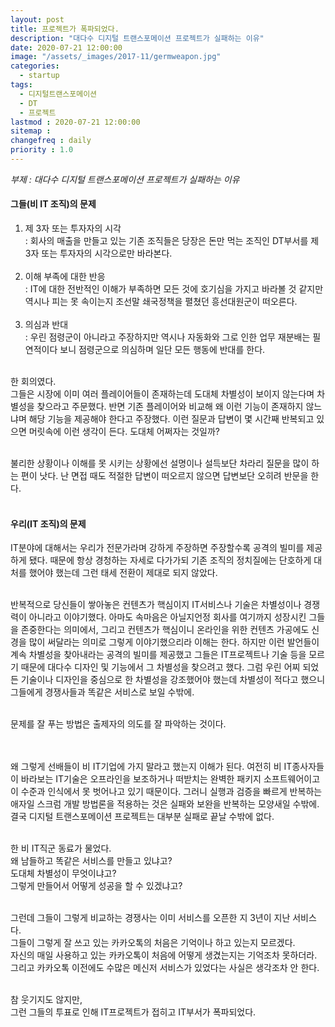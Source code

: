 ```yaml
---
layout: post
title: 프로젝트가 폭파되었다.
description: "대다수 디지털 트랜스포메이션 프로젝트가 실패하는 이유"
date: 2020-07-21 12:00:00
image: "/assets/_images/2017-11/germweapon.jpg"
categories:
  - startup
tags:
  - 디지털트랜스포메이션
  - DT
  - 프로젝트
lastmod : 2020-07-21 12:00:00
sitemap :
changefreq : daily
priority : 1.0
---
```



*부제 : 대다수 디지털 트랜스포메이션 프로젝트가 실패하는 이유*

#### 그들(비 IT 조직)의 문제<br>

1. 제 3자 또는 투자자의 시각<br>
: 회사의 매출을 만들고 있는 기존 조직들은 당장은 돈만 먹는 조직인 DT부서를 제 3자 또는 투자자의 시각으로만 바라본다.<br><br>
2. 이해 부족에 대한 반응<br>
: IT에 대한 전반적인 이해가 부족하면 모든 것에 호기심을 가지고 바라볼 것 같지만 역시나 피는 못 속이는지 조선말 쇄국정책을 펼쳤던 흥선대원군이 떠오른다.<br><br>
3. 의심과 반대<br>
: 우린 점령군이 아니라고 주장하지만 역시나 자동화와 그로 인한 업무 재분배는 필연적이다 보니 점령군으로 의심하며 일단 모든 행동에 반대를 한다.<br><br>

한 회의였다.<br>
그들은 시장에 이미 여러 플레이어들이 존재하는데 도대체 차별성이 보이지 않는다며 차별성을 찾으라고 주문했다. 반면 기존 플레이어와 비교해 왜 이런 기능이 존재하지 않느냐며 해당 기능을 제공해야 한다고 주장했다. 이런 질문과 답변이 몇 시간째 반복되고 있으면 머릿속에 이런 생각이 든다. 도대체 어쩌자는 것일까?<br><br>

불리한 상황이나 이해를 못 시키는 상황에선 설명이나 설득보단 차라리 질문을 많이 하는 편이 낫다. 난 면접 때도 적절한 답변이 떠오르지 않으면 답변보단 오히려 반문을 한다.<br><br>

#### 우리(IT 조직)의 문제<br>

IT분야에 대해서는 우리가 전문가라며 강하게 주장하면 주장할수록 공격의 빌미를 제공하게 됐다. 때문에 항상 경청하는 자세로 다가가되 기존 조직의 정치질에는 단호하게 대처를 했어야 했는데 그런 태세 전환이 제대로 되지 않았다.<br><br>

반복적으로 당신들이 쌓아놓은 컨텐츠가 핵심이지 IT서비스나 기술은 차별성이나 경쟁력이 아니라고 이야기했다. 아마도 속마음은 아닐지언정 회사를 여기까지 성장시킨 그들을 존중한다는 의미에서, 그리고 컨텐츠가 핵심이니 온라인을 위한 컨텐츠 가공에도 신경을 많이 써달라는 의미로 그렇게 이야기했으리라 이해는 한다. 하지만 이런 발언들이 계속 차별성을 찾아내라는 공격의 빌미를 제공했고 그들은 IT프로젝트나 기술 등을 모르기 때문에 대다수 디자인 및 기능에서 그 차별성을 찾으려고 했다.
그럼 우린 어찌 되었든 기술이나 디자인을 중심으로 한 차별성을 강조했어야 했는데 차별성이 적다고 했으니 그들에게 경쟁사들과 똑같은 서비스로 보일 수밖에.<br><br>

문제를 잘 푸는 방법은 출제자의 의도를 잘 파악하는 것이다.<br><br><br>

왜 그렇게 선배들이 비 IT기업에 가지 말라고 했는지 이해가 된다. 여전히 비 IT종사자들이 바라보는 IT기술은 오프라인을 보조하거나 떠받치는 완벽한 패키지 소프트웨어이고 이 수준과 인식에서 못 벗어나고 있기 때문이다. 그러니 실행과 검증을 빠르게 반복하는 애자일 스크럼 개발 방법론을 적용하는 것은 실패와 보완을 반복하는 모양새일 수밖에. 결국 디지털 트랜스포메이션 프로젝트는 대부분 실패로 끝날 수밖에 없다.<br><br>

한 비 IT직군 동료가 물었다.<br>
왜 남들하고 똑같은 서비스를 만들고 있냐고?<br>
도대체 차별성이 무엇이냐고?<br>
그렇게 만들어서 어떻게 성공을 할 수 있겠냐고?<br><br>

그런데 그들이 그렇게 비교하는 경쟁사는 이미 서비스를 오픈한 지 3년이 지난 서비스다.<br>
그들이 그렇게 잘 쓰고 있는 카카오톡의 처음은 기억이나 하고 있는지 모르겠다.<br>
자신의 매일 사용하고 있는 카카오톡이 처음에 어떻게 생겼는지는 기억조차 못하더라.<br>
그리고 카카오톡 이전에도 수많은 메신저 서비스가 있었다는 사실은 생각조차 안 한다.<br><br>

참 웃기지도 않지만,<br>
그런 그들의 투표로 인해 IT프로젝트가 접히고 IT부서가 폭파되었다.

